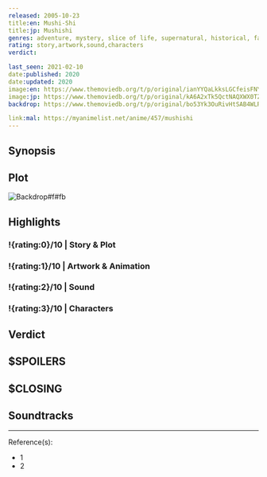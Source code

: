 ```yaml
---
released: 2005-10-23
title:en: Mushi-Shi
title:jp: Mushishi
genres: adventure, mystery, slice of life, supernatural, historical, fantasy, seinen
rating: story,artwork,sound,characters
verdict:

last_seen: 2021-02-10
date:published: 2020
date:updated: 2020
image:en: https://www.themoviedb.org/t/p/original/ianYYQaLkksLGCfeisFNYJE7jIO.jpg
image:jp: https://www.themoviedb.org/t/p/original/kA6A2xTk5QctNAQXWX0TZHH6pzy.jpg
backdrop: https://www.themoviedb.org/t/p/original/bo53Yk3OuRivHtSAB4WLRWWPHq9.jpg

link:mal: https://myanimelist.net/anime/457/mushishi
---
```



## Synopsis

## Plot

![Backdrop#f#fb](https://www.themoviedb.org/t/p/original/8ysRHGV3URjOJT7u7NkZiFjvObk.jpg "Source: TMDB")

## Highlights

### !{rating:0}/10 | Story & Plot

### !{rating:1}/10 | Artwork & Animation

### !{rating:2}/10 | Sound

### !{rating:3}/10 | Characters

## Verdict

## $SPOILERS

## $CLOSING

## Soundtracks

***
Reference(s):

- 1
- 2
